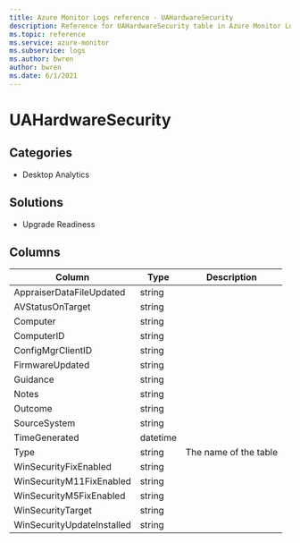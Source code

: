 ```yaml
---
title: Azure Monitor Logs reference - UAHardwareSecurity
description: Reference for UAHardwareSecurity table in Azure Monitor Logs.
ms.topic: reference
ms.service: azure-monitor
ms.subservice: logs
ms.author: bwren
author: bwren
ms.date: 6/1/2021
---
```


# UAHardwareSecurity

 

## Categories

- Desktop Analytics
## Solutions

- Upgrade Readiness




## Columns

|Column|Type|Description|
|---|---|---|
|AppraiserDataFileUpdated|string||
|AVStatusOnTarget|string||
|Computer|string||
|ComputerID|string||
|ConfigMgrClientID|string||
|FirmwareUpdated|string||
|Guidance|string||
|Notes|string||
|Outcome|string||
|SourceSystem|string||
|TimeGenerated|datetime||
|Type|string|The name of the table|
|WinSecurityFixEnabled|string||
|WinSecurityM11FixEnabled|string||
|WinSecurityM5FixEnabled|string||
|WinSecurityTarget|string||
|WinSecurityUpdateInstalled|string||
